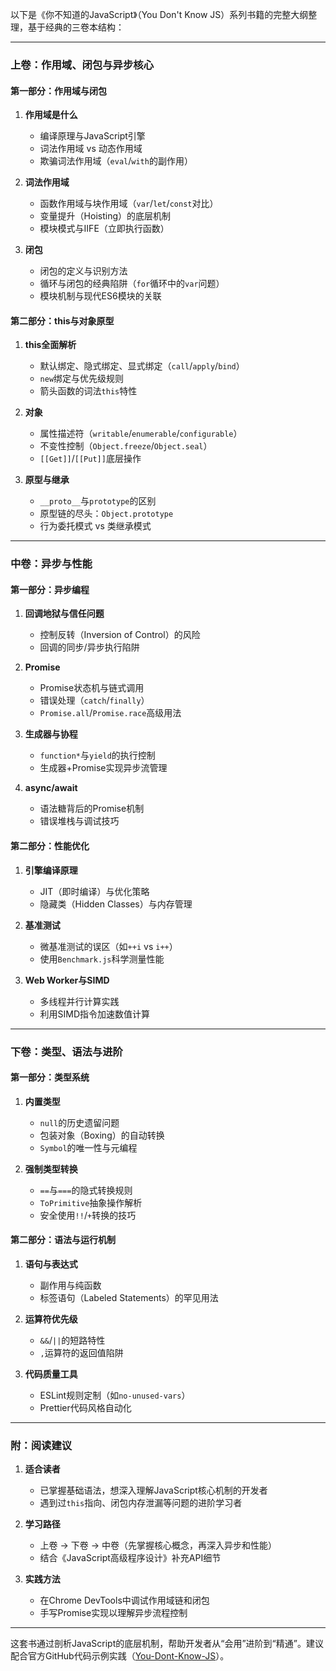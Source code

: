 以下是《你不知道的JavaScript》（You Don't Know JS）系列书籍的完整大纲整理，基于经典的三卷本结构：

---

### **上卷：作用域、闭包与异步核心**
#### **第一部分：作用域与闭包**
1. **作用域是什么**  
   - 编译原理与JavaScript引擎  
   - 词法作用域 vs 动态作用域  
   - 欺骗词法作用域（`eval`/`with`的副作用）

2. **词法作用域**  
   - 函数作用域与块作用域（`var`/`let`/`const`对比）  
   - 变量提升（Hoisting）的底层机制  
   - 模块模式与IIFE（立即执行函数）

3. **闭包**  
   - 闭包的定义与识别方法  
   - 循环与闭包的经典陷阱（`for`循环中的`var`问题）  
   - 模块机制与现代ES6模块的关联

#### **第二部分：this与对象原型**
1. **this全面解析**  
   - 默认绑定、隐式绑定、显式绑定（`call`/`apply`/`bind`）  
   - `new`绑定与优先级规则  
   - 箭头函数的词法`this`特性

2. **对象**  
   - 属性描述符（`writable`/`enumerable`/`configurable`）  
   - 不变性控制（`Object.freeze`/`Object.seal`）  
   - `[[Get]]`/`[[Put]]`底层操作

3. **原型与继承**  
   - `__proto__`与`prototype`的区别  
   - 原型链的尽头：`Object.prototype`  
   - 行为委托模式 vs 类继承模式

---

### **中卷：异步与性能**
#### **第一部分：异步编程**
1. **回调地狱与信任问题**  
   - 控制反转（Inversion of Control）的风险  
   - 回调的同步/异步执行陷阱

2. **Promise**  
   - Promise状态机与链式调用  
   - 错误处理（`catch`/`finally`）  
   - `Promise.all`/`Promise.race`高级用法

3. **生成器与协程**  
   - `function*`与`yield`的执行控制  
   - 生成器+Promise实现异步流管理

4. **async/await**  
   - 语法糖背后的Promise机制  
   - 错误堆栈与调试技巧

#### **第二部分：性能优化**
1. **引擎编译原理**  
   - JIT（即时编译）与优化策略  
   - 隐藏类（Hidden Classes）与内存管理

2. **基准测试**  
   - 微基准测试的误区（如`++i` vs `i++`）  
   - 使用`Benchmark.js`科学测量性能

3. **Web Worker与SIMD**  
   - 多线程并行计算实践  
   - 利用SIMD指令加速数值计算

---

### **下卷：类型、语法与进阶**
#### **第一部分：类型系统**
1. **内置类型**  
   - `null`的历史遗留问题  
   - 包装对象（Boxing）的自动转换  
   - `Symbol`的唯一性与元编程

2. **强制类型转换**  
   - `==`与`===`的隐式转换规则  
   - `ToPrimitive`抽象操作解析  
   - 安全使用`!!`/`+`转换的技巧

#### **第二部分：语法与运行机制**
1. **语句与表达式**  
   - 副作用与纯函数  
   - 标签语句（Labeled Statements）的罕见用法

2. **运算符优先级**  
   - `&&`/`||`的短路特性  
   - `,`运算符的返回值陷阱

3. **代码质量工具**  
   - ESLint规则定制（如`no-unused-vars`）  
   - Prettier代码风格自动化

---

### **附：阅读建议**
1. **适合读者**  
   - 已掌握基础语法，想深入理解JavaScript核心机制的开发者  
   - 遇到过`this`指向、闭包内存泄漏等问题的进阶学习者

2. **学习路径**  
   - 上卷 → 下卷 → 中卷（先掌握核心概念，再深入异步和性能）  
   - 结合《JavaScript高级程序设计》补充API细节

3. **实践方法**  
   - 在Chrome DevTools中调试作用域链和闭包  
   - 手写Promise实现以理解异步流程控制

---

这套书通过剖析JavaScript的底层机制，帮助开发者从“会用”进阶到“精通”。建议配合官方GitHub代码示例实践（[You-Dont-Know-JS](https://github.com/getify/You-Dont-Know-JS)）。
